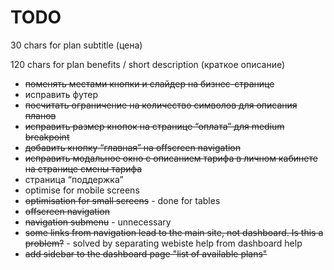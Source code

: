 # TODO

30 chars for plan subtitle (цена)

120 chars for plan benefits / short description (краткое описание)

* ~~поменять местами кнопки и слайдер на бизнес-странице~~
* исправить футер
* ~~посчитать ограничение на количество символов для описания планов~~
* ~~исправить размер кнопок на странице “оплата” для medium breakpoint~~
* ~~добавить кнопку “главная” на offscreen navigation~~
* ~~исправить модальное окно с описанием тарифа в личном кабинете на странице смены тарифа~~
* страница “поддержка”
* optimise for mobile screens
* ~~optimisation for small screens~~ - done for tables
* ~~offscreen navigation~~
* ~~navigation submenu~~ - unnecessary
* ~~some links from navigation lead to the main site, not dashboard. Is this a problem?~~ - solved by separating webiste help from dashboard help
* ~~add sidebar to the dashboard page "list of available plans"~~
